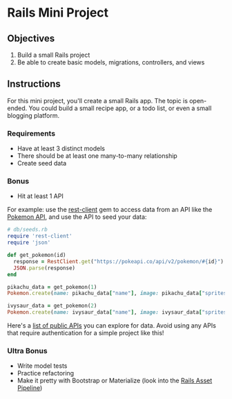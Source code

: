 # Rails Mini Project

## Objectives

1. Build a small Rails project
2. Be able to create basic models, migrations, controllers, and views

## Instructions

For this mini project, you'll create a small Rails app. The topic is open-ended.
You could build a small recipe app, or a todo list, or even a small blogging
platform.

### Requirements

- Have at least 3 distinct models
- There should be at least one many-to-many relationship
- Create seed data

### Bonus

- Hit at least 1 API

For example: use the [rest-client](https://github.com/rest-client/rest-client) gem to access data from an API like the [Pokemon API](https://pokeapi.co/), and use the API to seed your data:

```rb
# db/seeds.rb
require 'rest-client'
require 'json'

def get_pokemon(id)
  response = RestClient.get("https://pokeapi.co/api/v2/pokemon/#{id}")
  JSON.parse(response)
end

pikachu_data = get_pokemon(1)
Pokemon.create(name: pikachu_data["name"], image: pikachu_data["sprites"]["front_default"])

ivysaur_data = get_pokemon(2)
Pokemon.create(name: ivysaur_data["name"], image: ivysaur_data["sprites"]["front_default"])
```

Here's a [list of public APIs](https://github.com/public-apis/public-apis) you
can explore for data. Avoid using any APIs that require authentication for a
simple project like this!

### Ultra Bonus

- Write model tests
- Practice refactoring
- Make it pretty with Bootstrap or Materialize (look into the
  [Rails Asset Pipeline](http://guides.rubyonrails.org/asset_pipeline.html))
